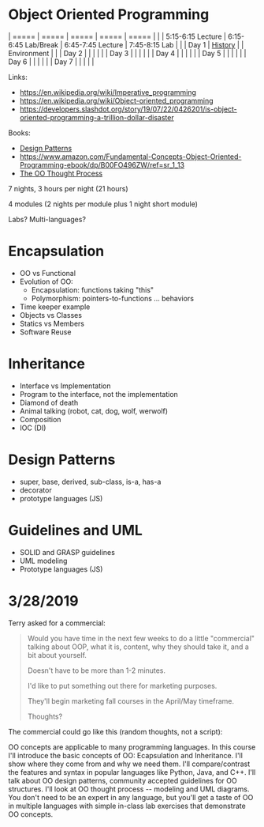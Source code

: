 # Object Oriented Programming

| ===== | ===== | ===== | ===== | ===== |
|       | 5:15-6:15 Lecture | 6:15-6:45 Lab/Break | 6:45-7:45 Lecture | 7:45-8:15 Lab |
| 
| Day 1 | [History](day1-programs/1_1_History.pptx) |    | Environment  |               |
| Day 2 |                   |                     |                   |               |
| Day 3 |                   |                     |                   |               |
| Day 4 |                   |                     |                   |               |
| Day 5 |                   |                     |                   |               |
| Day 6 |                   |                     |                   |               |
| Day 7 |                   |                     |                   |               |


Links:
  - https://en.wikipedia.org/wiki/Imperative_programming
  - https://en.wikipedia.org/wiki/Object-oriented_programming
  - https://developers.slashdot.org/story/19/07/22/0426201/is-object-oriented-programming-a-trillion-dollar-disaster
  
Books:
  - [Design Patterns](https://www.amazon.com/dp/0201633612?tag=bizzi0d-20)
  - https://www.amazon.com/Fundamental-Concepts-Object-Oriented-Programming-ebook/dp/B00FO496ZW/ref=sr_1_13
  - [The OO Thought Process](https://www.amazon.com/dp/B004Z6EWBI?tag=bizzi0d-20)
  
7 nights, 3 hours per night (21 hours)

4 modules (2 nights per module plus 1 night short module)

Labs? Multi-languages?

# Encapsulation
  - OO vs Functional
  - Evolution of OO:
    - Encapsulation: functions taking "this" 
    - Polymorphism: pointers-to-functions ... behaviors
  - Time keeper example
  - Objects vs Classes
  - Statics vs Members
  - Software Reuse

# Inheritance
  - Interface vs Implementation
  - Program to the interface, not the implementation
  - Diamond of death
  - Animal talking (robot, cat, dog, wolf, werwolf)
  - Composition
  - IOC (DI)

# Design Patterns
  - super, base, derived, sub-class, is-a, has-a
  - decorator
  - prototype languages (JS)
  
# Guidelines and UML
  - SOLID and GRASP guidelines
  - UML modeling
  - Prototype languages (JS)

# 3/28/2019

Terry asked for a commercial:

> Would you have time in the next few weeks to do a little "commercial" talking about OOP, what it is, content, why they should take it, and a bit about yourself.
> 
> Doesn't have to be more than 1-2 minutes. 
> 
> I'd like to put something out there for marketing purposes. 
> 
> They'll begin marketing fall courses in the April/May timeframe. 
> 
> Thoughts?

The commercial could go like this (random thoughts, not a script):

OO concepts are applicable to many programming languages. In this course I'll introduce the basic concepts of OO: Ecapsulation and Inheritance. I'll show where they come from and why we need them. I'll compare/contrast the features and syntax in popular languages like Python, Java, and C++. I'll talk about OO design patterns, community accepted guidelines for OO structures. I'll look at OO thought process -- modeling and UML diagrams. You don't need to be an expert in any language, but you'll get a taste of OO in multiple languages with simple in-class lab exercises that demonstrate OO concepts.
